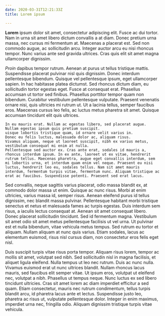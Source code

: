 ```yaml
---
date: 2020-03-31T12:21:33Z
title: Lorem ipsum

---
```

**Lorem** ipsum dolor sit amet, consectetur adipiscing elit. Fusce ac dui tortor. Nam in urna sit amet libero dictum convallis a at diam. Donec pretium urna massa, nec cursus mi fermentum at. Maecenas a placerat est. Sed non commodo augue, ac sollicitudin arcu. Integer auctor arcu eu nisi rhoncus tempor. Nunc varius ante sed gravida ultrices. Cras quis elit sit amet magna ullamcorper dignissim.

_Proin_ dapibus tempor rutrum. Aenean at purus ut tellus tristique mattis. Suspendisse placerat pulvinar nisl quis dignissim. Donec interdum pellentesque bibendum. Quisque vel pellentesque ipsum, eget ullamcorper sapien. In hac habitasse platea dictumst. Sed rhoncus dictum diam, eu sollicitudin tortor egestas eget. Fusce at consequat erat. Phasellus accumsan ut tortor sed finibus. Phasellus porttitor tempor quam non bibendum. Curabitur vestibulum pellentesque vulputate. Praesent venenatis ornare nisi, quis ultricies mi rutrum ut. Ut a lacinia tellus, semper faucibus eros. Maecenas cursus leo felis, ac luctus metus pharetra sit amet. Quisque accumsan tincidunt elit quis ultrices.

    In eu mauris erat. Nullam ac egestas libero, sed placerat augue. 
    Nullam egestas ipsum quis pretium suscipit. 
    uisque lobortis tristique quam, id ornare velit varius in. 
    Donec eu felis luctus, malesuada dolor ac, aliquam risus. 
    Vivamus aliquam, neque ut laoreet suscipit, nibh ex varius metus, vestibulum consequat mi enim at nulla. 
    Pellentesque sed auctor ex. Cras ante erat, sodales id mauris a, rhoncus interdum ipsum. In ex ante, laoreet ut ex vitae, hendrerit rutrum tellus. Maecenas pharetra, augue eget convallis interdum, sem mi lobortis urna, et interdum quam enim vel neque. Praesent eu nisi luctus, hendrerit leo eu, sodales tellus. Nam sit amet mauris interdum, fermentum turpis vitae, fermentum nunc. Aliquam tristique ac erat ac faucibus. Suspendisse potenti. Praesent sed erat lacus.

Sed convallis, neque sagittis varius placerat, odio massa blandit ex, at commodo dolor massa ut enim. Quisque ac nunc risus. Morbi at enim ultricies, varius massa id, semper risus. Aenean eleifend purus id tellus dignissim, nec blandit massa pulvinar. Pellentesque habitant morbi tristique senectus et netus et malesuada fames ac turpis egestas. Duis interdum sem risus, a iaculis lectus consequat at. Aenean sit amet consequat libero. Donec placerat sollicitudin tincidunt. Sed id fermentum magna. Vestibulum sit amet odio sit amet metus pellentesque facilisis ut vel urna. Ut pulvinar est et nulla bibendum, vitae vehicula metus tempus. Sed rutrum eu tortor et aliquam. Nullam aliquam at nunc quis varius. Etiam sodales, lacus ac elementum euismod, risus nisl cursus diam, non consectetur eros felis eget nisl.

Duis suscipit turpis vitae risus porta tempor. Aliquam risus lorem, tempor ac mollis sit amet, volutpat sed nibh. Sed sollicitudin nisl in magna facilisis, et aliquet ligula eleifend. Nulla tempus ut leo nec rutrum. Duis ac nunc nulla. Vivamus euismod erat ut nunc ultrices blandit. Nullam rhoncus lacus mauris, sed faucibus elit semper vitae. Ut ipsum eros, volutpat ut eleifend nec, volutpat a nibh. Phasellus ut tempus neque. Nunc luctus ex sed libero tincidunt ultricies. Cras sit amet lorem ac diam imperdiet efficitur a sed quam. Etiam consectetur, mauris nec rutrum condimentum, tellus turpis blandit arcu, id pharetra lacus ante et lectus. Suspendisse justo leo, pharetra ac risus ut, vulputate pellentesque dolor. Integer in enim maximus, imperdiet urna nec, fringilla odio. Aliquam dignissim tristique turpis vitae vehicula.